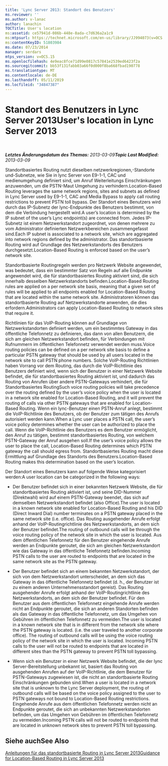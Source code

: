 ```yaml
---
title: 'Lync Server 2013: Standort des Benutzers'
ms.reviewer: ''
ms.author: v-lanac
author: lanachin
TOCTitle: User's location
ms:assetid: ce57941d-086b-448e-8ada-c7d636a2a1c9
ms:mtpsurl: https://technet.microsoft.com/en-us/library/JJ994073(v=OCS.15)
ms:contentKeyID: 51803984
ms.date: 07/23/2014
manager: serdars
mtps_version: v=OCS.15
ms.openlocfilehash: 4e9eac8fce71d99e0817c57841e2539ed6423f2a
ms.sourcegitcommit: bb53f131fabb03a66f0d000f8ba668fbad190778
ms.translationtype: MT
ms.contentlocale: de-DE
ms.lasthandoff: 05/11/2019
ms.locfileid: "34847387"
---
```

<div data-xmlns="http://www.w3.org/1999/xhtml">

<div class="topic" data-xmlns="http://www.w3.org/1999/xhtml" data-msxsl="urn:schemas-microsoft-com:xslt" data-cs="http://msdn.microsoft.com/en-us/">

<div data-asp="http://msdn2.microsoft.com/asp">

# <a name="users-location-in-lync-server-2013"></a><span data-ttu-id="91737-102">Standort des Benutzers in Lync Server 2013</span><span class="sxs-lookup"><span data-stu-id="91737-102">User's location in Lync Server 2013</span></span>

</div>

<div id="mainSection">

<div id="mainBody">

<span> </span>

<span data-ttu-id="91737-103">_**Letztes Änderungsdatum des Themas:** 2013-03-09_</span><span class="sxs-lookup"><span data-stu-id="91737-103">_**Topic Last Modified:** 2013-03-09_</span></span>

<span data-ttu-id="91737-104">Standortbasiertes Routing nutzt dieselben netzwerkregionen,-Standorte und-Subnetze, wie Sie in lync Server von E9-1-1, CAC und medienumgehung definiert sind, um Anruf Weiterleitungs Einschränkungen anzuwenden, um die PSTN-Maut Umgehung zu verhindern.</span><span class="sxs-lookup"><span data-stu-id="91737-104">Location-Based Routing leverages the same network regions, sites and subnets as defined in Lync Server used by E9-1-1, CAC and Media Bypass to apply call routing restrictions to prevent PSTN toll bypass.</span></span> <span data-ttu-id="91737-105">Der Standort eines Benutzers wird durch das IP-Subnetz der lync-Endpunkte des Benutzers bestimmt, von dem die Verbindung hergestellt wird.</span><span class="sxs-lookup"><span data-stu-id="91737-105">A user’s location is determined by the IP subnet of the user’s Lync endpoint(s) are connected from.</span></span> <span data-ttu-id="91737-106">Jedes IP-Subnetz ist einem Netzwerkstandort zugeordnet, von denen mehrere zu vom Administrator definierten Netzwerkbereichen zusammengefasst sind.</span><span class="sxs-lookup"><span data-stu-id="91737-106">Each IP subnet is associated to a network site, which are aggregated into network regions defined by the administrator.</span></span> <span data-ttu-id="91737-107">Das standortbasierte Routing wird auf Grundlage des Netzwerkstandorts des Benutzers durchgesetzt.</span><span class="sxs-lookup"><span data-stu-id="91737-107">Location-Based Routing is enforced based on the user’s network site.</span></span>

<span data-ttu-id="91737-108">Standortbasierte Routingregeln werden pro Netzwerk Website angewendet, was bedeutet, dass ein bestimmter Satz von Regeln auf alle Endpunkte angewendet wird, die für standortbasiertes Routing aktiviert sind, die sich innerhalb desselben Netzwerkstandorts befinden.</span><span class="sxs-lookup"><span data-stu-id="91737-108">Location-Based Routing rules are applied on a per network site basis, meaning that a given set of rules will be applied to all endpoints enabled for Location-Based Routing that are located within the same network site.</span></span> <span data-ttu-id="91737-109">Administratoren können das standortbasierte Routing auf Netzwerkstandorte anwenden, die dies erfordern.</span><span class="sxs-lookup"><span data-stu-id="91737-109">Administrators can apply Location-Based Routing to network sites that require it.</span></span>

<span data-ttu-id="91737-110">Richtlinien für das VoIP-Routing können auf Grundlage von Netzwerkstandorten definiert werden, um ein bestimmtes Gateway in das öffentliche Telefonnetz zu definieren, das dann von allen Benutzern, die sich am gleichen Netzwerkstandort befinden, für Verbindungen mit Rufnummern im öffentlichen Telefonnetz verwendet werden muss.</span><span class="sxs-lookup"><span data-stu-id="91737-110">Voice routing policies can be defined on a per network site basis to define a particular PSTN gateway that should be used by all users located in the network site to call PSTN phone numbers.</span></span> <span data-ttu-id="91737-111">Solche VoIP-Routing Richtlinien haben Vorrang vor dem Routing, das durch die VoIP-Richtlinie des Benutzers definiert wird, wenn sich der Benutzer in einer Netzwerk Website befindet, die für standortbasiertes Routing aktiviert ist, und dadurch das Routing von Anrufen über andere PSTN-Gateways verhindert, die für Standortbasiertes Routing</span><span class="sxs-lookup"><span data-stu-id="91737-111">Such voice routing policies will take precedence over the routing defined by the user’s voice policy when the user is located in a network site enabled for Location-Based Routing, and it will prevent the routing of calls via other PSTN gateways that are enabled for Location-Based Routing.</span></span> <span data-ttu-id="91737-112">Wenn ein lync-Benutzer einen PSTN-Anruf anlegt, bestimmt die VoIP-Richtlinie des Benutzers, ob der Benutzer zum tätigen des Anrufs autorisiert werden kann.</span><span class="sxs-lookup"><span data-stu-id="91737-112">When a Lync user places a PSTN call, the user’s voice policy determines whether the user can be authorized to place the call.</span></span> <span data-ttu-id="91737-113">Wenn die VoIP-Richtlinie des Benutzers es dem Benutzer ermöglicht, den Anruf zu tätigen, bestimmt standortbasiertes Routing, von welchem PSTN-Gateway der Anruf ausgehen soll.</span><span class="sxs-lookup"><span data-stu-id="91737-113">If the user’s voice policy allows the user to place the call, Location-Based Routing determines which PSTN gateway the call should egress from.</span></span> <span data-ttu-id="91737-114">Standortbasiertes Routing macht diese Ermittlung auf Grundlage des Standorts des Benutzers.</span><span class="sxs-lookup"><span data-stu-id="91737-114">Location-Based Routing makes this determination based on the user’s location.</span></span>

<span data-ttu-id="91737-115">Der Standort eines Benutzers kann auf folgende Weise kategorisiert werden:</span><span class="sxs-lookup"><span data-stu-id="91737-115">A user location can be categorized in the following ways:</span></span>

  - <span data-ttu-id="91737-116">Der Benutzer befindet sich in einer bekannten Netzwerk Website, die für standortbasiertes Routing aktiviert ist, und seine DID-Nummer (Direktwahl) wird auf einem PSTN-Gateway beendet, das sich auf demselben Netzwerkstandort befindet (also Office).</span><span class="sxs-lookup"><span data-stu-id="91737-116">The user is located in a known network site enabled for Location-Based Routing and his DID (Direct Inward Dial) number terminates on a PSTN gateway placed in the same network site (i.e. office).</span></span> <span data-ttu-id="91737-117">Das Routing ausgehender Anrufe erfolgt anhand der VoIP-Routingrichtlinie des Netzwerkstandorts, an dem sich der Benutzer befindet.</span><span class="sxs-lookup"><span data-stu-id="91737-117">The routing of outbound calls will be through the voice routing policy of the network site in which the user is located.</span></span> <span data-ttu-id="91737-118">Aus dem öffentlichen Telefonnetz für den Benutzer eingehende Anrufe werden an Endpunkte geroutet, die sich am gleichen Netzwerkstandort wie das Gateway in das öffentliche Telefonnetz befinden.</span><span class="sxs-lookup"><span data-stu-id="91737-118">Incoming PSTN calls to the user are routed to endpoints that are located in the same network site as the PSTN gateway.</span></span>

  - <span data-ttu-id="91737-p105">Der Benutzer befindet sich an einem bekannten Netzwerkstandort, der sich von dem Netzwerkstandort unterscheidet, an dem sich das Gateway in das öffentliche Telefonnetz befindet (d. h., der Benutzer ist zu einem anderen Unternehmensstandort gereist). Das Routing ausgehender Anrufe erfolgt anhand der VoIP-Routingrichtlinie des Netzwerkstandorts, an dem sich der Benutzer befindet. Für den Benutzer aus dem öffentlichen Telefonnetz eingehende Anrufe werden nicht an Endpunkte geroutet, die sich an anderen Standorten befinden als das Gateway in das öffentliche Telefonnetz, um das Umgehen von Gebühren im öffentlichen Telefonnetz zu vermeiden.</span><span class="sxs-lookup"><span data-stu-id="91737-p105">The user is located in a known network site that is in different from the network site where the PSTN gateway is located. (i.e. the user traveled to another corporate office). The routing of outbound calls will be using the voice routing policy of the network site in which the user is located. Incoming PSTN calls to the user will not be routed to endpoints that are located in different sites than the PSTN gateway to prevent PSTN toll bypassing.</span></span>

  - <span data-ttu-id="91737-123">Wenn sich ein Benutzer in einer Netzwerk Website befindet, die der lync Server-Bereitstellung unbekannt ist, basiert das Routing von ausgehenden Anrufen auf der VoIP-Richtlinie, die dem Benutzer für PSTN-Gateways zugewiesen ist, die nicht an standortbasierte Routing Einschränkungen gebunden sind.</span><span class="sxs-lookup"><span data-stu-id="91737-123">When a user is located in a network site that is unknown to the Lync Server deployment, the routing of outbound calls will be based on the voice policy assigned to the user to PSTN gateways not bound to Location-Based Routing restrictions.</span></span> <span data-ttu-id="91737-124">Eingehende Anrufe aus dem öffentlichen Telefonnetz werden nicht an Endpunkte geroutet, die sich an unbekannten Netzwerkstandorten befinden, um das Umgehen von Gebühren im öffentlichen Telefonnetz zu vermeiden.</span><span class="sxs-lookup"><span data-stu-id="91737-124">Incoming PSTN calls will not be routed to endpoints that are located in unknown network sites to prevent PSTN toll bypassing.</span></span>

<div>

## <a name="see-also"></a><span data-ttu-id="91737-125">Siehe auch</span><span class="sxs-lookup"><span data-stu-id="91737-125">See Also</span></span>


[<span data-ttu-id="91737-126">Anleitungen für das standortbasierte Routing in Lync Server 2013</span><span class="sxs-lookup"><span data-stu-id="91737-126">Guidance for Location-Based Routing in Lync Server 2013</span></span>](lync-server-2013-guidance-for-location-based-routing.md)  
  

</div>

</div>

<span> </span>

</div>

</div>

</div>

